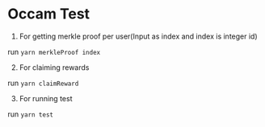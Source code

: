 # Occam Test

1. For getting merkle proof per user(Input as index and index is integer id)

run `yarn merkleProof index`

2. For claiming rewards

run `yarn claimReward`

3. For running test

run `yarn test`